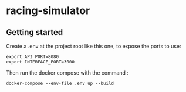 # racing-simulator



## Getting started

Create a .env at the project root like this one, to expose the ports to use: 

```text
export API_PORT=8080
export INTERFACE_PORT=3000
```

Then run the docker compose with the command : 

```shell
docker-compose --env-file .env up --build 
```